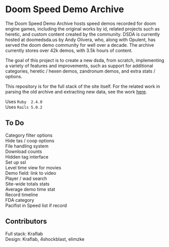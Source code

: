 # Doom Speed Demo Archive

The Doom Speed Demo Archive hosts speed demos recorded for doom engine games,
including the original works by id, related projects such as heretic, and custom
content created by the community.
DSDA is currently hosted at doomedsda.us by Andy Olivera, who, along with
Opulent, has served the doom demo community for well over a decade.
The archive currently stores over 42k demos, with 3.5k hours of content.

The goal of this project is to create a new dsda, from scratch, implementing
a variety of features and improvements, such as support for additional
categories, heretic / hexen demos, zandronum demos, and extra stats / options.

This repository is for the full stack of the site itself.  For the related
work in parsing the old archive and extracting new data, see the work
[here](https://github.com/oleksiykamenyev/DSDA_data_extraction).

Uses `Ruby  2.4.0`  
Uses `Rails 5.0.2`

## To Do
Category filter options  
Hide tas / coop options  
File handling system  
Download counts  
Hidden tag interface  
Set up ssl  
Level time view for movies  
Demo field: link to video  
Player / wad search  
Site-wide totals stats  
Average demo time stat  
Record timeline  
FDA category  
Pacifist in Speed list if record  

## Contributors
Full stack: Kraflab  
Design: Kraflab, 4shockblast, elimzke
